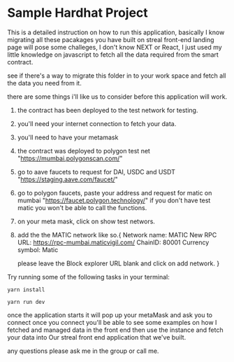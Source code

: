 # Sample Hardhat Project

This is a detailed instruction on how to run this application, basically I know migrating all these pacakages you have built on streal front-end landing page will pose some challeges, I don't know NEXT or React, I just used my little knowledge on javascript to fetch all the data required from the smart contract.

see if there's a way to migrate this folder in to your work space and fetch all the data you need from it.

there are some things i'll like us to consider before this application will work.

1. the contract has been deployed to the test network for testing.
2. you'll need your internet connection to fetch your data.
3. you'll need to have your metamask
4. the contract was deployed to polygon test net "https://mumbai.polygonscan.com/"
5. go to aave faucets to request for DAI, USDC and USDT "https://staging.aave.com/faucet/"
6. go to polygon faucets, paste your address and request for matic on mumbai "https://faucet.polygon.technology/"
if you don't have test matic you won't be able to call the functions.
7. on your meta mask, click on show test networs.


8. add the the MATIC network like so.{
    Network name: MATIC
    New RPC URL: https://rpc-mumbai.maticvigil.com/
    ChainID: 80001
    Currency symbol: Matic

    please leave the Block explorer URL blank and click on add network.
}

Try running some of the following tasks in your terminal:

```shell
yarn install

yarn run dev
```
once the application starts it will pop up your metaMask and ask you to connect
once you connect you'll be able to see some examples on how I fetched and managed data in the front end
then use the instance and fetch your data into Our streal front end application that we've built.

any questions please ask me in the group or call me.
